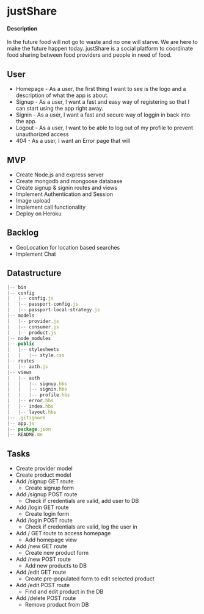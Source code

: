 # justShare

#### Description

In the future food will not go to waste and no one will starve. We are here to make the future happen today.   justShare is a social platform to coordinate food sharing between food providers and people in need of food. 


## User

- Homepage  - As a user, the first thing I want to see is the logo and a description of what the app is about.
- Signup - As a user, I want a fast and easy way of registering so that I can start using the app right away.
- Signin - As a user, I want a fast and secure way of loggin in back into the app.
- Logout - As a user, I want to be able to log out of my profile to prevent unauthorized access
- 404 - As a user, I want an Error page that will 


## MVP

- Create Node.js and express server
- Create mongodb and mongoose database
- Create signup & signin routes and views
- Implement Authentication and Session
- Image upload 
- Implement call functionality
- Deploy on Heroku


## Backlog

- GeoLocation for location based searches
- Implement Chat 


## Datastructure

```js
|-- bin
|-- config
|   |-- config.js
|   |-- passport-config.js
|   |-- passport-local-strategy.js
|-- models
|   |-- provider.js
|   |-- consumer.js
|   |-- product.js
|-- node_modules
|-- public
|   |-- stylesheets
|   |   |-- style.css
|-- routes
|   |-- auth.js
|-- views
|   |-- auth
|   |   |-- signup.hbs
|   |   |-- signin.hbs
|   |   |-- profile.hbs
|   |-- error.hbs
|   |-- index.hbs
|   |-- layout.hbs
|-- .gitignore
|-- app.js
|-- package.json
|-- README.me
```


## Tasks

- Create provider model
- Create product model
- Add /signup GET route
  - Create signup form
- Add /signup POST route 
  - Check if credentials are valid, add user to DB
- Add /login GET route 
  - Create login form 
- Add /login POST route 
  - Check if credentials are valid, log the user in
- Add / GET route to access homepage
  - Add homepage view
- Add /new GET route 
  - Create new product form
- Add /new POST route
  - Add new products to DB
- Add /edit GET route
  - Create pre-populated form to edit selected product
- Add /edit POST route
  - Find and edit product in the DB
- Add /delete POST route 
  - Remove product from DB
 
